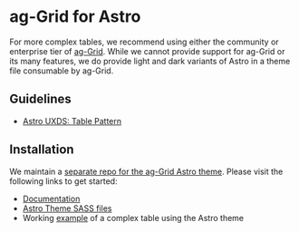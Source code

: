 # ag-Grid for Astro

For more complex tables, we recommend using either the community or enterprise tier of [ag-Grid](https://www.ag-grid.com/). While we cannot provide support for ag-Grid or its many features, we do provide light and dark variants of Astro in a theme file consumable by ag-Grid.

## Guidelines

-   [Astro UXDS: Table Pattern](https://www.astrouxds.com/patterns/table/)

## Installation

We maintain a [separate repo for the ag-Grid Astro theme](https://github.com/RocketCommunicationsInc/astro-ag-Grid). Please visit the following links to get started:

-   [Documentation](https://github.com/RocketCommunicationsInc/astro-ag-Grid/#astro-ag-grid-theme)
-   [Astro Theme SASS files](https://github.com/RocketCommunicationsInc/astro-ag-Grid/tree/master/src/css)
-   Working [example](https://astro-ag-grid-example.netlify.app/) of a complex table using the Astro theme
